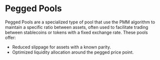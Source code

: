 # Pegged Pools

Pegged Pools are a specialized type of pool that use the PMM algorithm to maintain a specific ratio between assets, often used to facilitate trading between stablecoins or tokens with a fixed exchange rate. These pools offer:

* Reduced slippage for assets with a known parity.
* Optimized liquidity allocation around the pegged price point.
